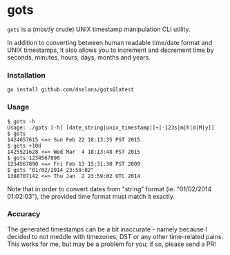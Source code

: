 gots
====
`gots` is a (mostly crude) UNIX timestamp manipulation CLI utility.

In addition to converting between human readable time/date format and UNIX timestamps, it also allows you to increment and decrement time by seconds, minutes, hours, days, months and years.

### Installation
```
go install github.com/dselans/gots@latest
```

### Usage
```
$ gots -h
Usage: ./gots [-h] [date_string|unix_timestamp|[+|-123s|m|h|d|M|y]]
$ gots
1424657615 <=> Sun Feb 22 18:13:35 PST 2015
$ gots +10d
1425521628 <=> Wed Mar  4 18:13:48 PST 2015
$ gots 1234567890
1234567890 <=> Fri Feb 13 15:31:30 PST 2009
$ gots "01/02/2014 23:59:02"
1388707142 <=> Thu Jan  2 23:59:02 UTC 2014
```

Note that in order to convert dates from "string" format (ie. "01/02/2014 01:02:03"), the provided time format must match it exactly.

### Accuracy
The generated timestamps can be a bit inaccurate - namely because I decided to not meddle with timezones, DST or any other time-related pains. This works for me, but may be a problem for you; if so, please send a PR!
